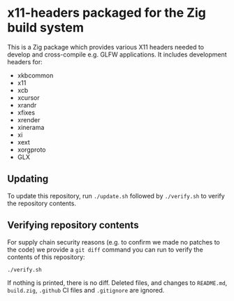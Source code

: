 # x11-headers packaged for the Zig build system

This is a Zig package which provides various X11 headers needed to develop and cross-compile e.g. GLFW applications. It includes development headers for:

* xkbcommon
* x11
* xcb
* xcursor
* xrandr
* xfixes
* xrender
* xinerama
* xi
* xext
* xorgproto
* GLX

## Updating

To update this repository, run `./update.sh` followed by `./verify.sh` to verify the repository contents.

## Verifying repository contents

For supply chain security reasons (e.g. to confirm we made no patches to the code) we provide a `git diff` command you can run to verify the contents of this repository:

```sh
./verify.sh
```

If nothing is printed, there is no diff. Deleted files, and changes to `README.md`, `build.zig`, `.github` CI files and `.gitignore` are ignored.
